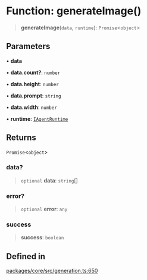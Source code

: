 # Function: generateImage()

> **generateImage**(`data`, `runtime`): `Promise`\<`object`\>

## Parameters

• **data**

• **data.count?**: `number`

• **data.height**: `number`

• **data.prompt**: `string`

• **data.width**: `number`

• **runtime**: [`IAgentRuntime`](../interfaces/IAgentRuntime.md)

## Returns

`Promise`\<`object`\>

### data?

> `optional` **data**: `string`[]

### error?

> `optional` **error**: `any`

### success

> **success**: `boolean`

## Defined in

[packages/core/src/generation.ts:650](https://github.com/DarkFateLife/darkfate/blob/7fcf54e7fb2ba027d110afcc319c0b01b3f181dc/packages/core/src/generation.ts#L650)
